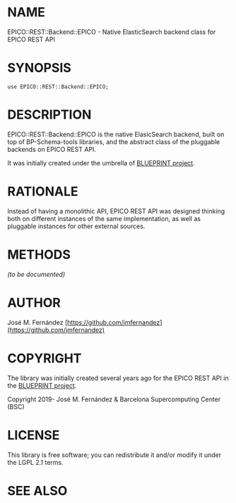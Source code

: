 # NAME

EPICO::REST::Backend::EPICO - Native ElasticSearch backend class for EPICO REST API

# SYNOPSIS

    use EPICO::REST::Backend::EPICO;
    

# DESCRIPTION

EPICO::REST::Backend::EPICO is the native ElasicSearch backend, built on
top of BP-Schema-tools libraries, and the abstract class of the pluggable
backends on EPICO REST API.

It was initially created under the umbrella of [BLUEPRINT project](https://blueprint-epigenome.eu).

# RATIONALE

Instead of having a monolithic API, EPICO REST API was designed thinking
both on different instances of the same implementation, as well as pluggable
instances for other external sources.

# METHODS

_(to be documented)_

# AUTHOR

José M. Fernández [https://github.com/jmfernandez](https://github.com/jmfernandez)

# COPYRIGHT

The library was initially created several years ago for the EPICO REST
API in the [BLUEPRINT project](http://www.blueprint-epigenome.eu/).

Copyright 2019- José M. Fernández & Barcelona Supercomputing Center (BSC)

# LICENSE

This library is free software; you can redistribute it and/or modify
it under the LGPL 2.1 terms.

# SEE ALSO
